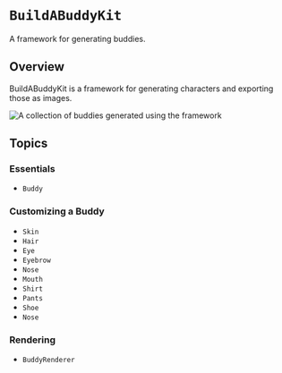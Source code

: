# ``BuildABuddyKit``

A framework for generating buddies.

## Overview

BuildABuddyKit is a framework for generating characters and exporting those as images.

![A collection of buddies generated using the framework](hero.png)

## Topics

### Essentials

- ``Buddy``

### Customizing a Buddy

- ``Skin``
- ``Hair``
- ``Eye``
- ``Eyebrow``
- ``Nose``
- ``Mouth``
- ``Shirt``
- ``Pants``
- ``Shoe``
- ``Nose``

### Rendering

- ``BuddyRenderer``
